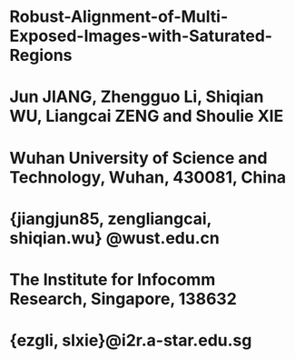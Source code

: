 # Robust-Alignment-of-Multi-Exposed-Images-with-Saturated-Regions
# Jun JIANG, Zhengguo Li, Shiqian WU, Liangcai ZENG and Shoulie XIE
# Wuhan University of Science and Technology, Wuhan, 430081, China 
# {jiangjun85, zengliangcai, shiqian.wu} @wust.edu.cn 
# The Institute for Infocomm Research, Singapore, 138632
# {ezgli, slxie}@i2r.a-star.edu.sg

